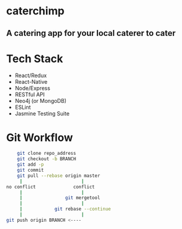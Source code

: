 # caterchimp
## A catering app for your local caterer to cater

# Tech Stack
  * React/Redux
  * React-Native
  * Node/Express
  * RESTful API
  * Neo4j (or MongoDB)
  * ESLint
  * Jasmine Testing Suite

# Git Workflow

```bash
    git clone repo_address
    git checkout -b BRANCH
    git add -p
    git commit
    git pull --rebase origin master
     |                      |
no conflict              conflict
     |                      |
     |                git mergetool
     |                      |
     |            git rebase --continue
     |                      |
git push origin BRANCH <----
```

